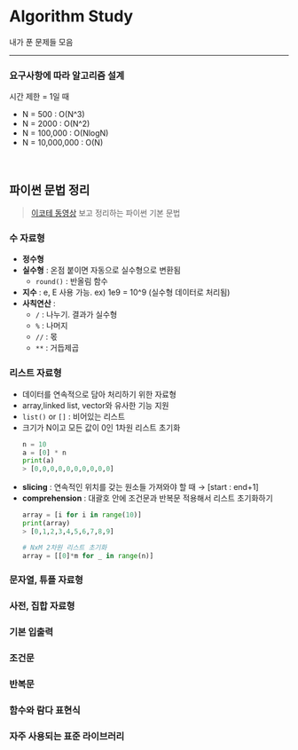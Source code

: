 # Algorithm Study 

내가 푼 문제들 모음

---

### 요구사항에 따라 알고리즘 설계 

시간 제한 = 1일 때 

- N = 500 : O(N^3)
- N = 2000 : O(N^2)
- N = 100,000 : O(NlogN)
- N = 10,000,000 : O(N) 

</br>

## 파이썬 문법 정리 

> [이코테 동영상](https://youtu.be/m-9pAwq1o3w) 보고 정리하는 파이썬 기본 문법 

### 수 자료형 

- **정수형** 
- **실수형** : 온점 붙이면 자동으로 실수형으로 변환됨 
  - `round()` : 반올림 함수  
- **지수** : e, E 사용 가능. ex) 1e9 = 10^9 (실수형 데이터로 처리됨) 
- **사칙연산** : 
  - `/` : 나누기. 결과가 실수형 
  - `%` : 나머지
  - `//` : 몫
  - `**` : 거듭제곱 

### 리스트 자료형 

- 데이터를 연속적으로 담아 처리하기 위한 자료형 
- array,linked list, vector와 유사한 기능 지원 
- `list()` or `[]` : 비어있는 리스트 
- 크기가 N이고 모든 값이 0인 1차원 리스트 초기화
  ``` python 
  n = 10 
  a = [0] * n 
  print(a) 
  > [0,0,0,0,0,0,0,0,0,0]
  ```
- **slicing** : 연속적인 위치를 갖는 원소들 가져와야 할 때 → [start : end+1] 
- **comprehension** : 대괄호 안에 조건문과 반복문 적용해서 리스트 초기화하기 
  ```python
  array = [i for i in range(10)] 
  print(array) 
  > [0,1,2,3,4,5,6,7,8,9] 
  
  # NxM 2차원 리스트 초기화 
  array = [[0]*m for _ in range(n)]
  ```


### 문자열, 튜플 자료형 


### 사전, 집합 자료형


### 기본 입출력 


### 조건문 


### 반복문 


### 함수와 람다 표현식 


### 자주 사용되는 표준 라이브러리 
